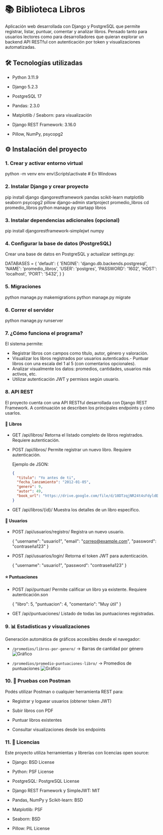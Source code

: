 # 📚 Biblioteca Libros

Aplicación web desarrollada con Django y PostgreSQL que permite registrar, listar, puntuar, comentar y analizar libros. Pensado tanto para usuarios lectores como para desarrolladores que quieran explorar un backend API RESTful con autenticación por token y visualizaciones automatizadas.

## 🛠️ Tecnologías utilizadas

  - Python 3.11.9

  - Django 5.2.3

  - PostgreSQL 17

  - Pandas: 2.3.0

  - Matplotlib / Seaborn: para visualización

  - Django REST Framework: 3.16.0

  - Pillow, NumPy, psycopg2

## ⚙️ Instalación del proyecto

### 1. Crear y activar entorno virtual

python -m venv env
env\Scripts\activate       # En Windows

### 2. Instalar Django y crear proyecto

pip install django djangorestframework pandas scikit-learn matplotlib seaborn psycopg2 pillow
django-admin startproject promedio_libros
cd promedio_libros
python manage.py startapp libros

### 3. Instalar dependencias adicionales (opcional)

pip install djangorestframework-simplejwt numpy

### 4. Configurar la base de datos (PostgreSQL)

Crear una base de datos en PostgreSQL y actualizar settings.py:

DATABASES = {
    'default': {
        'ENGINE': 'django.db.backends.postgresql',
        'NAME': 'promedio_libros',
        'USER': 'postgres',
        'PASSWORD': '1602',
        'HOST': 'localhost',
        'PORT': '5432',
    }
}

### 5. Migraciones

python manage.py makemigrations
python manage.py migrate

### 6. Correr el servidor

python manage.py runserver

### 7. ¿Cómo funciona el programa?

El sistema permite:

  - Registrar libros con campos como título, autor, género y valoración.
  - Visualizar los libros registrados por usuarios autenticados.- Puntuar libros con una escala del 1 al 5 (con comentarios opcionales).
  - Analizar visualmente los datos: promedios, cantidades, usuarios más activos, etc.
  - Utilizar autenticación JWT y permisos según usuario.

### 8. API REST

El proyecto cuenta con una API RESTful desarrollada con Django REST Framework. A continuación se describen los principales endpoints y cómo usarlos.

#### 📘 Libros
  - GET /api/libros/
    Retorna el listado completo de libros registrados. Requiere autenticación.

  - POST /api/libros/
    Permite registrar un nuevo libro. Requiere autenticación.

    Ejemplo de JSON:
    ```json
    {
      "titulo": "Yo antes de ti",
      "fecha_lanzamiento": "2012-01-05",
      "genero": 9,
      "autor": 49,
      "book_url": "https://drive.google.com/file/d/10DTzqjNR24t4sFdyldEdO6AxJqxSrQkv"
    }
    ```

  - GET /api/libros/{id}/
    Muestra los detalles de un libro específico.

#### 👤 Usuarios
  - POST /api/usuarios/registro/
    Registra un nuevo usuario.

    {
      "username": "usuario1",
      "email": "correo@example.com",
      "password": "contraseña123"
    }
  - POST /api/usuarios/login/
    Retorna el token JWT para autenticación.

    {
      "username": "usuario1",
      "password": "contraseña123"
    }
#### ⭐ Puntuaciones
  - POST /api/puntuar/
    Permite calificar un libro ya existente. Requiere autenticación.son

    {
      "libro": 5,
      "puntuacion": 4,
      "comentario": "Muy útil"
    }

  - GET /api/puntuaciones/
    Listado de todas las puntuaciones registradas.

### 9. 📊 Estadísticas y visualizaciones

Generación automática de gráficos accesibles desde el navegador:

- `/promedios/libros-por-genero/` → Barras de cantidad por género
![Gráfico](http://127.0.0.1:8000/promedios/libros-por-genero/)

- `/promedios/promedio-puntuaciones-libro/` → Promedios de puntuaciones
![Gráfico](http://127.0.0.1:8000/promedios/promedio-puntuaciones-libro/)


### 10. 🧪 Pruebas con Postman

Podés utilizar Postman o cualquier herramienta REST para:

  - Registrar y loguear usuarios (obtener token JWT)

  - Subir libros con PDF

  - Puntuar libros existentes

  - Consultar visualizaciones desde los endpoints

### 11. 📄 Licencias
Este proyecto utiliza herramientas y librerías con licencias open source:

  - Django: BSD License

  - Python: PSF License

  - PostgreSQL: PostgreSQL License

  - Django REST Framework y SimpleJWT: MIT

  - Pandas, NumPy y Scikit-learn: BSD

  - Matplotlib: PSF

  - Seaborn: BSD

  - Pillow: PIL License
